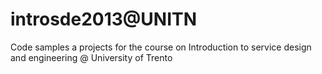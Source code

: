 introsde2013@UNITN
============

Code samples a projects for the course on Introduction to service design and engineering @ University of Trento
